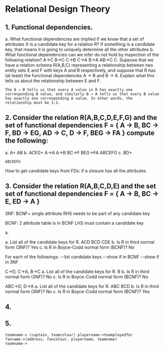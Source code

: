 # Relational Design Theory

## 1. Functional dependencies.

a. What functional dependencies are implied if we know that a set of attributes X is a candidate key for a relation R?
	if something is a candidate key, that means it is going to uniquely determine all the other attributes
b. What functional dependencies can we infer do not hold by inspection of the following relation?
	A->C
	B->C
	C->B
	C->A
	B->A
	AB->C
C. Suppose that we have a relation schema R(A,B,C) representing a relationship between two entity sets E and F with keys A and B respectively, and suppose that R has (at least) the functional dependencies A → B and B → A. Explain what this tells us about the relationship between E and F.

	The A → B tells us that every A value in R has exactly one corresponding B value, and similarly B → A tells us that every B value has exactly one corresponding A value. In other words, the relationship must be 1:1.

## 2. Consider the relation R(A,B,C,D,E,F,G) and the set of functional dependencies F = { A → B, BC → F, BD → EG, AD → C, D → F, BEG → FA } compute the following:

a. A+
	AB
b. ACEG+
	A->A
	A->B
	BC->F
	BEG->FA
	ABCEFG
c. BD+

	ABCDEFG

How to get candidate keys from FDs: if a closure has all the attributes


## 3. Consider the relation R(A,B,C,D,E) and the set set of functional dependencies F = { A → B, BC → E, ED → A }
3NF:
BCNF+
single attribute RHS needs to be part of any candidate key

BCNF:
2 attribute table is in BCNF
LHS must contain a candidate key


a.




a. List all of the candidate keys for R.
	ACD
	BCD
	CDE
b. Is R in third normal form (3NF)?
	Yes
c. Is R in Boyce-Codd normal form (BCNF)?
	No

For each of the followings:
--list candidate keys
--show if in BCNF
--show if in 3NF

 C->D, C->A, B->C
a. List all of the candidate keys for R.
	B
b. Is R in third normal form (3NF)?
	No
c. Is R in Boyce-Codd normal form (BCNF)?
	No

ABC->D, D->A
a. List all of the candidate keys for R.
	ABC BCD
b. Is R in third normal form (3NF)?
	No
c. Is R in Boyce-Codd normal form (BCNF)?
	Yes

## 4.


## 5.
	teamname-> (captain, teamcolour) playername->teamplayedfor
	fanname->(address, fancolour, playername, teamname)
	teamname->